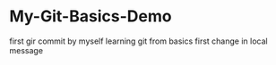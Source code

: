 # My-Git-Basics-Demo
first gir commit by myself
learning git from basics
first change in local message